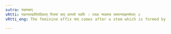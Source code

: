 ```yaml
---
sutra: यङश्चाप्
vRtti: यङन्तात्प्रातिपदिकात् स्त्रियां चाप् प्रत्ययो भवति । ञ्यङः ष्यङश्च सामान्यग्रहणमेतत् ॥
vRtti_eng: The feminine affix चाप् comes after a stem which is formed by the affix ञ्यङ् or ष्यङ् ॥

---
```

